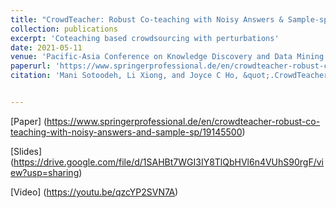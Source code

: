 ```yaml
---
title: "CrowdTeacher: Robust Co-teaching with Noisy Answers & Sample-specific Perturbations for Tabular Data"
collection: publications
excerpt: 'Coteaching based crowdsourcing with perturbations'
date: 2021-05-11
venue: 'Pacific-Asia Conference on Knowledge Discovery and Data Mining (PAKDD) 2021'
paperurl: 'https://www.springerprofessional.de/en/crowdteacher-robust-co-teaching-with-noisy-answers-and-sample-sp/19145500'
citation: 'Mani Sotoodeh, Li Xiong, and Joyce C Ho, &quot;.CrowdTeacher: Robust Co-teaching with Noisy Answers & Sample-specific Perturbations for Tabular Data, Pacific-Asia Conference on Knowledge Discovery and Data Mining (PAKDD) 2021 .'


---
```


[Paper] (https://www.springerprofessional.de/en/crowdteacher-robust-co-teaching-with-noisy-answers-and-sample-sp/19145500)

[Slides] (https://drive.google.com/file/d/1SAHBt7WGI3IY8TlQbHVl6n4VUhS90rgF/view?usp=sharing)

[Video] (https://youtu.be/qzcYP2SVN7A)

